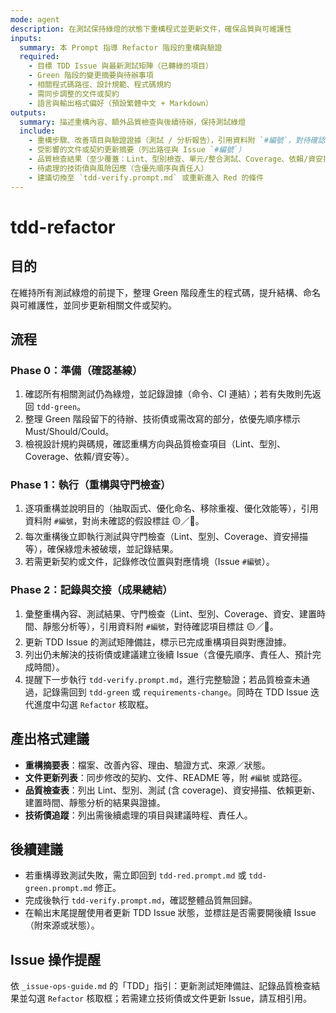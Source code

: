 ```yaml
---
mode: agent
description: 在測試保持綠燈的狀態下重構程式並更新文件，確保品質與可維護性
inputs:
  summary: 本 Prompt 指導 Refactor 階段的重構與驗證
  required:
    - 目標 TDD Issue 與最新測試矩陣（已轉綠的項目）
    - Green 階段的變更摘要與待辦事項
    - 相關程式碼路徑、設計規範、程式碼規約
    - 需同步調整的文件或契約
    - 語言與輸出格式偏好（預設繁體中文 + Markdown）
outputs:
  summary: 描述重構內容、額外品質檢查與後續待辦，保持測試綠燈
  include:
    - 重構步驟、改善項目與驗證證據（測試 / 分析報告），引用資料附 `#編號`，對待確認項目標註 🟡／🔴
    - 受影響的文件或契約更新摘要（列出路徑與 Issue `#編號`）
    - 品質檢查結果（至少覆蓋：Lint、型別檢查、單元/整合測試、Coverage、依賴/資安掃描、建置時間、靜態分析）
    - 待處理的技術債與風險因應（含優先順序與責任人）
    - 建議切換至 `tdd-verify.prompt.md` 或重新進入 Red 的條件
---
```


# tdd-refactor

## 目的

在維持所有測試綠燈的前提下，整理 Green 階段產生的程式碼，提升結構、命名與可維護性，並同步更新相關文件或契約。

## 流程

### Phase 0：準備（確認基線）
1. 確認所有相關測試仍為綠燈，並記錄證據（命令、CI 連結）；若有失敗則先返回 `tdd-green`。
2. 整理 Green 階段留下的待辦、技術債或需改寫的部分，依優先順序標示 Must/Should/Could。
3. 檢視設計規約與碼規，確認重構方向與品質檢查項目（Lint、型別、Coverage、依賴/資安等）。

### Phase 1：執行（重構與守門檢查）
1. 逐項重構並說明目的（抽取函式、優化命名、移除重複、優化效能等），引用資料附 `#編號`，對尚未確認的假設標註 🟡／🔴。
2. 每次重構後立即執行測試與守門檢查（Lint、型別、Coverage、資安掃描等），確保綠燈未被破壞，並記錄結果。
3. 若需更新契約或文件，記錄修改位置與對應情境（Issue `#編號`）。

### Phase 2：記錄與交接（成果總結）
1. 彙整重構內容、測試結果、守門檢查（Lint、型別、Coverage、資安、建置時間、靜態分析等），引用資料附 `#編號`，對待確認項目標註 🟡／🔴。
2. 更新 TDD Issue 的測試矩陣備註，標示已完成重構項目與對應證據。
3. 列出仍未解決的技術債或建議建立後續 Issue（含優先順序、責任人、預計完成時間）。
4. 提醒下一步執行 `tdd-verify.prompt.md`，進行完整驗證；若品質檢查未通過，記錄需回到 `tdd-green` 或 `requirements-change`。同時在 TDD Issue 迭代進度中勾選 `Refactor` 核取框。

## 產出格式建議

- **重構摘要表**：檔案、改善內容、理由、驗證方式、來源／狀態。
- **文件更新列表**：同步修改的契約、文件、README 等，附 `#編號` 或路徑。
- **品質檢查表**：列出 Lint、型別、測試 (含 coverage)、資安掃描、依賴更新、建置時間、靜態分析的結果與證據。
- **技術債追蹤**：列出需後續處理的項目與建議時程、責任人。

## 後續建議

- 若重構導致測試失敗，需立即回到 `tdd-red.prompt.md` 或 `tdd-green.prompt.md` 修正。
- 完成後執行 `tdd-verify.prompt.md`，確認整體品質無回歸。
- 在輸出末尾提醒使用者更新 TDD Issue 狀態，並標註是否需要開後續 Issue（附來源或狀態）。

## Issue 操作提醒

依 `_issue-ops-guide.md` 的「TDD」指引：更新測試矩陣備註、記錄品質檢查結果並勾選 `Refactor` 核取框；若需建立技術債或文件更新 Issue，請互相引用。
